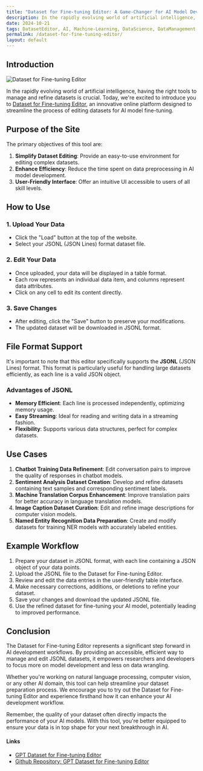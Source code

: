```yaml
---
title: "Dataset for Fine-tuning Editor: A Game-Changer for AI Model Development"
description: In the rapidly evolving world of artificial intelligence, having the right tools to manage and refine datasets is crucial. an innovative online platform designed to streamline the process of editing datasets for AI model fine-tuning.
date: 2024-10-21
tags: DatasetEditor, AI, Machine-Learning, DataScience, DataManagement, JSONL, Fine-tuning, Artificial-Intelligence, NLP, DataPreparation, ResearchTools, OpenSource, DataEditing
permalink: /dataset-for-fine-tuning-editor/
layout: default
---
```


## Introduction

<img src="{{site.assets}}{{ page.permalink }}finetuning.jpg" alt="Dataset for Fine-tuning Editor">

In the rapidly evolving world of artificial intelligence, having the right tools to manage and refine datasets is crucial. Today, we're excited to introduce you to [Dataset for Fine-tuning Editor](https://saramjh.github.io/datasetForFinetuningEditor/), an innovative online platform designed to streamline the process of editing datasets for AI model fine-tuning.

## Purpose of the Site

The primary objectives of this tool are:

1. **Simplify Dataset Editing**: Provide an easy-to-use environment for editing complex datasets.
2. **Enhance Efficiency**: Reduce the time spent on data preprocessing in AI model development.
3. **User-Friendly Interface**: Offer an intuitive UI accessible to users of all skill levels.

## How to Use

### 1. Upload Your Data

- Click the "Load" button at the top of the website.
- Select your JSONL (JSON Lines) format dataset file.

### 2. Edit Your Data

- Once uploaded, your data will be displayed in a table format.
- Each row represents an individual data item, and columns represent data attributes.
- Click on any cell to edit its content directly.

### 3. Save Changes

- After editing, click the "Save" button to preserve your modifications.
- The updated dataset will be downloaded in JSONL format.

## File Format Support

It's important to note that this editor specifically supports the **JSONL** (JSON Lines) format. This format is particularly useful for handling large datasets efficiently, as each line is a valid JSON object.

### Advantages of JSONL

- **Memory Efficient**: Each line is processed independently, optimizing memory usage.
- **Easy Streaming**: Ideal for reading and writing data in a streaming fashion.
- **Flexibility**: Supports various data structures, perfect for complex datasets.

## Use Cases

1. **Chatbot Training Data Refinement**: Edit conversation pairs to improve the quality of responses in chatbot models.
1. **Sentiment Analysis Dataset Creation**: Develop and refine datasets containing text samples and corresponding sentiment labels.
1. **Machine Translation Corpus Enhancement**: Improve translation pairs for better accuracy in language translation models.
1. **Image Caption Dataset Curation**: Edit and refine image descriptions for computer vision models.
1. **Named Entity Recognition Data Preparation**: Create and modify datasets for training NER models with accurately labeled entities.

## Example Workflow

1. Prepare your dataset in JSONL format, with each line containing a JSON object of your data points.
2. Upload the JSONL file to the Dataset for Fine-tuning Editor.
3. Review and edit the data entries in the user-friendly table interface.
4. Make necessary corrections, additions, or deletions to refine your dataset.
5. Save your changes and download the updated JSONL file.
6. Use the refined dataset for fine-tuning your AI model, potentially leading to improved performance.

## Conclusion

The Dataset for Fine-tuning Editor represents a significant step forward in AI development workflows. By providing an accessible, efficient way to manage and edit JSONL datasets, it empowers researchers and developers to focus more on model development and less on data wrangling.

Whether you're working on natural language processing, computer vision, or any other AI domain, this tool can help streamline your dataset preparation process. We encourage you to try out the Dataset for Fine-tuning Editor and experience firsthand how it can enhance your AI development workflow.

Remember, the quality of your dataset often directly impacts the performance of your AI models. With this tool, you're better equipped to ensure your data is in top shape for your next breakthrough in AI.

#### Links

- [GPT Dataset for Fine-tuning Editor](https://saramjh.github.io/datasetForFinetuningEditor/)
- [Github Repository: GPT Dataset for Fine-tuning Editor](https://github.com/saramjh/datasetForFinetuningEditor/tree/main)
